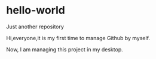 # hello-world
Just another repository

Hi,everyone,it is my first time to manage Github by myself.



Now, I am managing this project in my desktop.